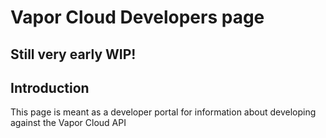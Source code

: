 # Vapor Cloud Developers page

## Still very early WIP!

## Introduction

This page is meant as a developer portal for information about developing against the Vapor Cloud API
